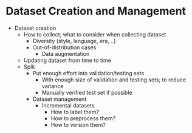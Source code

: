 # Dataset Creation and Management

- Dataset creation
  - How to collect; what to consider when collecting dataset
    - Diversity (style, language, era, ..)
    - Out-of-distribution cases
      - Data augmentation
  - Updating dataset from time to time
  - Split
    - Put enough effort into validation/testing sets
      - With enough size of validation and testing sets; to reduce variance
      - Manually verified test set if possible
    - Dataset management
      - Incremental datasets
        - How to label them?
        - How to preprocess them?
        - How to version them?
        
